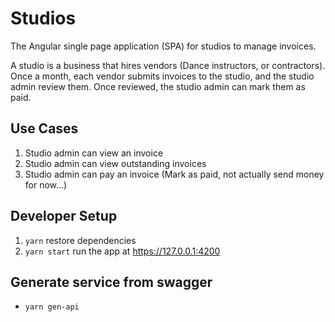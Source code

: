 # Studios

The Angular single page application (SPA) for studios to manage invoices.

A studio is a business that hires vendors (Dance instructors, or contractors).
Once a month, each vendor submits invoices to the studio, and the studio admin review them.
Once reviewed, the studio admin can mark them as paid.

## Use Cases

1. Studio admin can view an invoice
2. Studio admin can view outstanding invoices
3. Studio admin can pay an invoice (Mark as paid, not actually send money for now...)

## Developer Setup

1. `yarn` restore dependencies
2. `yarn start` run the app at https://127.0.0.1:4200

## Generate service from swagger

- `yarn gen-api`
